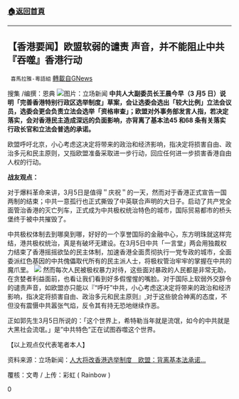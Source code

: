 ###  [:house:返回首頁](https://github.com/ourhimalayas/txt)
---

## 【香港要闻】欧盟软弱的谴责 声音，并不能阻止中共『吞噬』香港行动
` 喜馬拉雅-粵語組` [轉載自GNews](https://gnews.org/zh-hans/955027/)

搜集 /编撰：恩典
![]()![](https://gnews.org/wp-content/uploads/2021/03/wwwwwwwwwwwwwwww1.jpg)图片：立场新闻
**中共人大副委员长王晨今早（3 月5 日）说明「完善香港特别行政区选举制度」草案，会让选委会选出「较大比例」立法会议员，选委会更会负责立法会选举「资格审查」；欧盟对外事务部发言人指，若决定落实，会对香港民主造成深远的负面影响，亦背离了基本法45 和68 条有关落实行政长官和立法会普选的承诺。**

欧盟呼吁北京，小心考虑这决定将带来的政治和经济影响，指决定将损害自由、政治多元和民主原则，又指欧盟准备采取进一步行动，回应任何进一步损害香港自由人权的行动。

**战友观点：**

对于爆料革命来讲，3月5日是值得＂庆祝＂的一天，然而对于香港正式宣告一国两制的结束；中共一意孤行也正式撕毁了中英联合声明的大日子。启动了共产党全面管治香港的灭亡列车，正式成为中共极权统治特色的城市，国际贸易都市的桥头堡终于被中共摧毁了。

中共极权体制去到哪臭到哪，好好的一个享誉国际的金融中心，东方明珠就这样完结，港共极权统治，真是有破坏无建设。在3月5日中共「一言堂」两会用独裁权力结束了香港摇摇欲坠的民主体制，加速香港全面贯彻执行一党专政的城市，全面委派红色基因的中共傀儡取代所有的民主派人士，将极权管治牢牢的掌握在中共的魔爪里。
![]()![](https://gnews.org/wp-content/uploads/2021/03/ddddddddddddddd2.jpg)
然而每次人民被极权暴力对待，这些面对暴政的人民都是非常无助，在贪婪者利益面前，也看让我们看到好多假惺惺的嘴脸。对于国际上软弱外交辞令的谴责声音，如欧盟亦只能以『“呼吁”中共，小心考虑这决定将带来的政治和经济影响，指决定将损害自由、政治多元和民主原则』,对于这些貌合神离的态度，不但没有震慑中共嚣张气焰，反令其有持无恐地继续作恶。

正如郭先生3月5日所说的：「这个世界上，希特勒当年就是流氓，如今的中共就是大黑社会流氓。」是”中共特色”正在试图吞噬这个世界。

【以上观点仅代表笔者本人】

资料来源：立场新闻：[人大将改香港选举制度　欧盟：背离基本法承诺…](https://www.thestandnews.com/politics/%E4%BA%BA%E5%A4%A7%E5%B0%87%E6%94%B9%E9%A6%99%E6%B8%AF%E9%20%81%B8%E8%88%89%E5%88%B6%E5%BA%A6-%E6%AD%90%E7%9B%9F-%E8%83%8C%E9%9B%A2%E5%20%9F%BA%E6%9C%AC%E6%B3%95%E6%89%BF%E8%AB%BE-%E5%B0%87%E6%8E%A1%E9%80%B2%E4%25%20B8%80%E6%AD%A5%E8%A1%8C%E5%8B%95%E5%9B%9E%E6%87%89/)

覆核：文粤 / 上传：彩虹 ( Rainbow )



0
